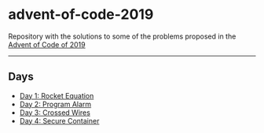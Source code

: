 # advent-of-code-2019

Repository with the solutions to some of the problems proposed in the [Advent of Code of 2019](https://adventofcode.com/)

---

## Days

- [Day 1: Rocket Equation](https://github.com/Pablorg99/advent-of-code-2019/tree/master/1-rocket-equation)
- [Day 2: Program Alarm](https://github.com/Pablorg99/advent-of-code-2019/tree/master/2-program-alarm)
- [Day 3: Crossed Wires](https://github.com/Pablorg99/advent-of-code-2019/tree/master/3-crossed-wires)
- [Day 4: Secure Container](https://github.com/Pablorg99/advent-of-code-2019/tree/master/4-secure-container)
